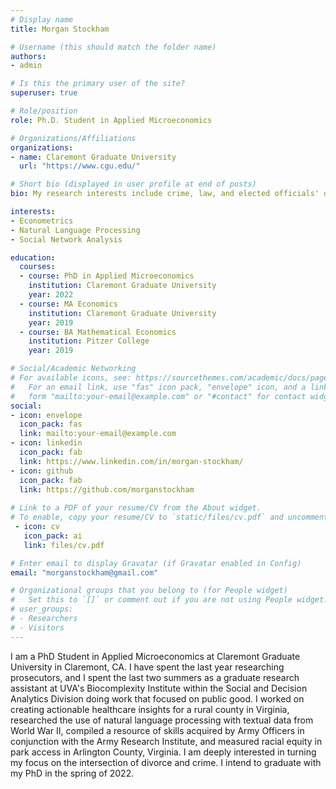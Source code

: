 ```yaml
---
# Display name
title: Morgan Stockham

# Username (this should match the folder name)
authors:
- admin

# Is this the primary user of the site?
superuser: true

# Role/position
role: Ph.D. Student in Applied Microeconomics

# Organizations/Affiliations
organizations:
- name: Claremont Graduate University
  url: "https://www.cgu.edu/"

# Short bio (displayed in user profile at end of posts)
bio: My research interests include crime, law, and elected officials' decision making.

interests:
- Econometrics
- Natural Language Processing
- Social Network Analysis

education:
  courses:
  - course: PhD in Applied Microeconomics
    institution: Claremont Graduate University
    year: 2022
  - course: MA Economics
    institution: Claremont Graduate University
    year: 2019
  - course: BA Mathematical Economics
    institution: Pitzer College
    year: 2019

# Social/Academic Networking
# For available icons, see: https://sourcethemes.com/academic/docs/page-builder/#icons
#   For an email link, use "fas" icon pack, "envelope" icon, and a link in the
#   form "mailto:your-email@example.com" or "#contact" for contact widget.
social:
- icon: envelope
  icon_pack: fas
  link: mailto:your-email@example.com
- icon: linkedin
  icon_pack: fab
  link: https://www.linkedin.com/in/morgan-stockham/
- icon: github
  icon_pack: fab
  link: https://github.com/morganstockham
  
# Link to a PDF of your resume/CV from the About widget.
# To enable, copy your resume/CV to `static/files/cv.pdf` and uncomment the lines below.
 - icon: cv
   icon_pack: ai
   link: files/cv.pdf

# Enter email to display Gravatar (if Gravatar enabled in Config)
email: "morganstockham@gmail.com"

# Organizational groups that you belong to (for People widget)
#   Set this to `[]` or comment out if you are not using People widget.
# user_groups:
# - Researchers
# - Visitors
---
```


I am a PhD Student in Applied Microeconomics at Claremont Graduate University in Claremont, CA. I have spent the last year researching prosecutors, and I spent the last two summers as a graduate research assistant at UVA's Biocomplexity Institute within the Social and Decision Analytics Division doing work that focused on public good. I worked on creating actionable healthcare insights for a rural county in Virginia, researched the use of natural language processing with textual data from World War II, compiled a resource of skills acquired by Army Officers in conjunction with the Army Research Institute, and measured racial equity in park access in Arlington County, Virginia. I am deeply interested in turning my focus on the intersection of divorce and crime. I intend to graduate with my PhD in the spring of 2022.
